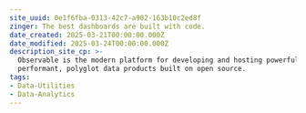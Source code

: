 ```yaml
---
site_uuid: 0e1f6fba-0313-42c7-a902-163b10c2ed8f
zinger: The best dashboards are built with code.
date_created: 2025-03-21T00:00:00.000Z
date_modified: 2025-03-24T00:00:00.000Z
description_site_cp: >-
  Observable is the modern platform for developing and hosting powerful,
  performant, polyglot data products built on open source.
tags:
- Data-Utilities
- Data-Analytics
---
```






